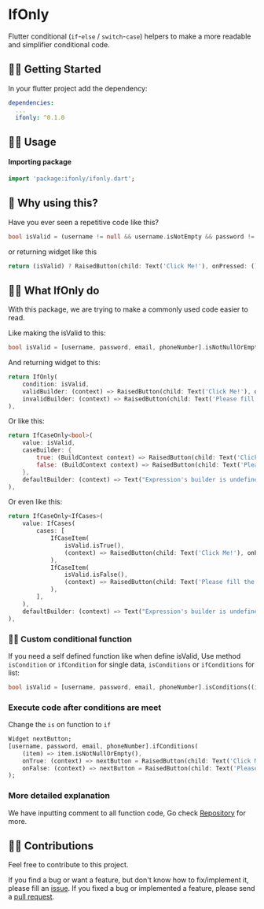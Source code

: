 # IfOnly

Flutter conditional (`if`-`else` / `switch`-`case`) helpers to make a more readable and simplifier conditional code.

## 🏃‍♂️ Getting Started

In your flutter project add the dependency:

```yml
dependencies:
  ...
  ifonly: ^0.1.0
```

## 🧞‍♂️ Usage
#### Importing package
```dart
import 'package:ifonly/ifonly.dart';
```

## 🐋 Why using this?

Have you ever seen a repetitive code like this?

```dart
bool isValid = (username != null && username.isNotEmpty && password != null && password.isNotEmpty && email != null && email.isNotEmpty && phoneNumber != null && phoneNumber.isNotEmpty);
```

or returning widget like this

```dart
return (isValid) ? RaisedButton(child: Text('Click Me!'), onPressed: () => print('Hi!');) : RaisedButton(child: Text('Please fill the empty field first!'), onPressed: null;
```

## 🧙‍♂️ What IfOnly do

With this package, we are trying to make a commonly used code easier to read.

Like making the isValid to this:

```dart
bool isValid = [username, password, email, phoneNumber].isNotNullOrEmpties();
```

And returning widget to this:

```dart
return IfOnly(
    condition: isValid,
    validBuilder: (context) => RaisedButton(child: Text('Click Me!'), onPressed: () => print('Hi!');),
    invalidBuilder: (context) => RaisedButton(child: Text('Please fill the empty field first!'),
),
```

Or like this:

```dart
return IfCaseOnly<bool>(
    value: isValid,
    caseBuilder: {
        true: (BuildContext context) => RaisedButton(child: Text('Click Me!'), onPressed: () => print('Hi!');),
        false: (BuildContext context) => RaisedButton(child: Text('Please fill the empty field first!'),
    },
    defaultBuilder: (context) => Text("Expression's builder is undefined. please input it to caseBuilder."),
),
```
Or even like this:

```dart
return IfCaseOnly<IfCases>(
    value: IfCases(
        cases: [
            IfCaseItem(
                isValid.isTrue(),
                (context) => RaisedButton(child: Text('Click Me!'), onPressed: () => print('Hi!');)
            ),
            IfCaseItem(
                isValid.isFalse(),
                (context) => RaisedButton(child: Text('Please fill the empty field first!'),
            ),
        ],
    ),
    defaultBuilder: (context) => Text("Expression's builder is undefined. please input it to caseBuilder."),
),
```

### 👨‍🎨 Custom conditional function

If you need a self defined function like when define isValid, 
Use method `isCondition` or `ifCondition` for single data, `isConditions` or `ifConditions` for list:

```dart
bool isValid = [username, password, email, phoneNumber].isConditions((item) => item.isNotNullOrEmpty());
```

### Execute code after conditions are meet

Change the `is` on function to `if`

```dart
Widget nextButton;
[username, password, email, phoneNumber].ifConditions(
    (item) => item.isNotNullOrEmpty(),
    onTrue: (context) => nextButton = RaisedButton(child: Text('Click Me!'), onPressed: () => print('Hi!');),
    onFalse: (context) => nextButton = RaisedButton(child: Text('Please fill the empty field first!'),
);
```

### More detailed explanation

We have inputting comment to all function code, Go check [Repository](https://github.com/agungnursatria/ifonly/lib) for more.

## 🙏🏻  Contributions

Feel free to contribute to this project.

If you find a bug or want a feature, but don't know how to fix/implement it, please fill an [issue](https://github.com/agungnursatria/ifonly/issues).
If you fixed a bug or implemented a feature, please send a [pull request](https://github.com/agungnursatria/ifonly/pulls).